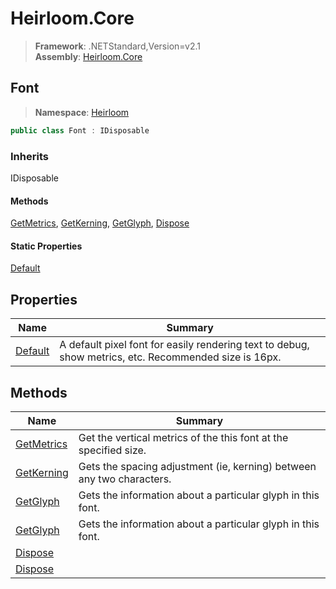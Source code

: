 # Heirloom.Core

> **Framework**: .NETStandard,Version=v2.1  
> **Assembly**: [Heirloom.Core][0]  

## Font

> **Namespace**: [Heirloom][0]  

```cs
public class Font : IDisposable
```

### Inherits

IDisposable

#### Methods

[GetMetrics][1], [GetKerning][2], [GetGlyph][3], [Dispose][4]

#### Static Properties

[Default][5]

## Properties

| Name         | Summary                                                                                               |
|--------------|-------------------------------------------------------------------------------------------------------|
| [Default][5] | A default pixel font for easily rendering text to debug, show metrics, etc. Recommended size is 16px. |

## Methods

| Name            | Summary                                                               |
|-----------------|-----------------------------------------------------------------------|
| [GetMetrics][1] | Get the vertical metrics of the this font at the specified size.      |
| [GetKerning][2] | Gets the spacing adjustment (ie, kerning) between any two characters. |
| [GetGlyph][3]   | Gets the information about a particular glyph in this font.           |
| [GetGlyph][3]   | Gets the information about a particular glyph in this font.           |
| [Dispose][4]    |                                                                       |
| [Dispose][4]    |                                                                       |

[0]: ../../Heirloom.Core.md
[1]: Font/GetMetrics.md
[2]: Font/GetKerning.md
[3]: Font/GetGlyph.md
[4]: Font/Dispose.md
[5]: Font/Default.md
